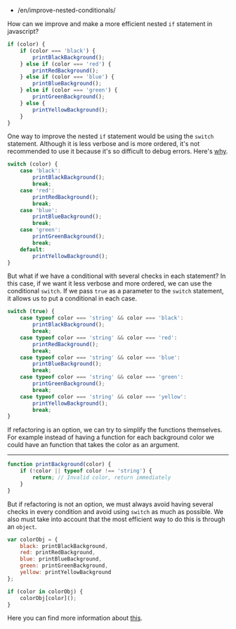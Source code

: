 -   /en/improve-nested-conditionals/

How can we improve and make a more efficient nested `if` statement in javascript?

```js
if (color) {
    if (color === 'black') {
        printBlackBackground();
    } else if (color === 'red') {
        printRedBackground();
    } else if (color === 'blue') {
        printBlueBackground();
    } else if (color === 'green') {
        printGreenBackground();
    } else {
        printYellowBackground();
    }
}
```

One way to improve the nested `if` statement would be using the `switch` statement. Although it is less verbose and is more ordered, it's not recommended to use it because it's so difficult to debug errors. Here's [why](https://toddmotto.com/deprecating-the-switch-statement-for-object-literals).

```js
switch (color) {
    case 'black':
        printBlackBackground();
        break;
    case 'red':
        printRedBackground();
        break;
    case 'blue':
        printBlueBackground();
        break;
    case 'green':
        printGreenBackground();
        break;
    default:
        printYellowBackground();
}
```

But what if we have a conditional with several checks in each statement? In this case, if we want it less verbose and more ordered, we can use the conditional `switch`.
If we pass `true` as a parameter to the `switch` statement, it allows us to put a conditional in each case.

```js
switch (true) {
    case typeof color === 'string' && color === 'black':
        printBlackBackground();
        break;
    case typeof color === 'string' && color === 'red':
        printRedBackground();
        break;
    case typeof color === 'string' && color === 'blue':
        printBlueBackground();
        break;
    case typeof color === 'string' && color === 'green':
        printGreenBackground();
        break;
    case typeof color === 'string' && color === 'yellow':
        printYellowBackground();
        break;
}
```

If refactoring is an option, we can try to simplify the functions themselves. For example instead of having a function for each background color we could have an function that takes the color as an argument.

---

```js
function printBackground(color) {
    if (!color || typeof color !== 'string') {
        return; // Invalid color, return immediately
    }
}
```

But if refactoring is not an option, we must always avoid having several checks in every condition and avoid using `switch` as much as possible. We also must take into account that the most efficient way to do this is through an `object`.

```js
var colorObj = {
    black: printBlackBackground,
    red: printRedBackground,
    blue: printBlueBackground,
    green: printGreenBackground,
    yellow: printYellowBackground
};

if (color in colorObj) {
    colorObj[color]();
}
```

Here you can find more information about [this](http://www.nicoespeon.com/en/2015/01/oop-revisited-switch-in-js/).
